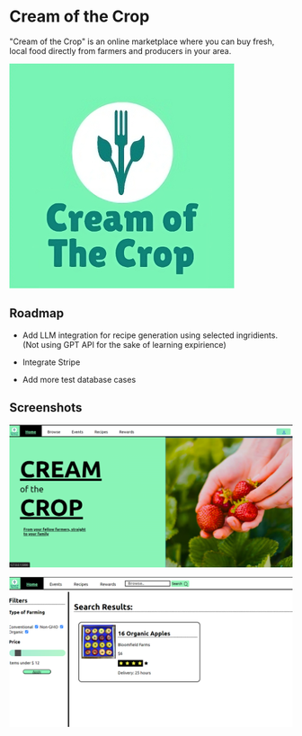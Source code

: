 
# Cream of the Crop

"Cream of the Crop" is an online marketplace where you can buy fresh, local food directly from farmers and producers in your area.

![Logo](https://raw.githubusercontent.com/mkhisty/Cream-of-the-Crop/main/cac/static/assets/logo.png)


## Roadmap

- Add LLM integration for recipe generation using selected ingridients. (Not using GPT API for the sake of learning expirience) 

- Integrate Stripe

- Add more test database cases


## Screenshots

![App Screenshot](https://raw.githubusercontent.com/mkhisty/Cream-of-the-Crop/main/cac/screenshots/landing.png)

![App Screenshot](https://raw.githubusercontent.com/mkhisty/Cream-of-the-Crop/main/cac/screenshots/ssearch.png)

